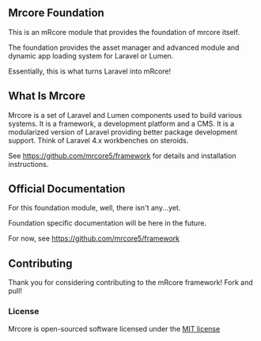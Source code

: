 ## Mrcore Foundation

This is an mRcore module that provides the foundation of mrcore itself.

The foundation provides the asset manager and advanced module and dynamic app loading system for Laravel or Lumen.

Essentially, this is what turns Laravel into mRcore!

## What Is Mrcore

Mrcore is a set of Laravel and Lumen components used to build various systems.
It is a framework, a development platform and a CMS.  It is a modularized version of Laravel
providing better package development support.  Think of Laravel 4.x workbenches on steroids.

See https://github.com/mrcore5/framework for details and installation instructions.

## Official Documentation

For this foundation module, well, there isn't any...yet.

Foundation specific documentation will be here in the future.

For now, see https://github.com/mrcore5/framework

## Contributing

Thank you for considering contributing to the mRcore framework!  Fork and pull!

### License

Mrcore is open-sourced software licensed under the [MIT license](http://mreschke.com/license/mit)
